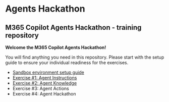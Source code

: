 # Agents Hackathon

## M365 Copilot Agents Hackathon - training repository

**Welcome the M365 Copilot Agents Hackathon!**

You will find anything you need in this repository. Please start with the setup guide to ensure your individual readiness for the exercises. 

+ [Sandbox environment setup guide](<Setup/Sandbox environment setup guide.md>)
+ [Exercise #1: Agent Instructions](<UseCaseLibrary/NameIt-Agent/README.md>)
+ [Exercise #2: Agent Knowledge](<UseCaseLibrary/Umsatzsteuer-Agent/REDME.md>)
+ Exercise #3: Agent Actions
+ Exercise #4: Agent Hackathon

